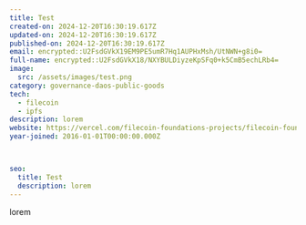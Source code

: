 ```yaml
---
title: Test
created-on: 2024-12-20T16:30:19.617Z
updated-on: 2024-12-20T16:30:19.617Z
published-on: 2024-12-20T16:30:19.617Z
email: encrypted::U2FsdGVkX19EM9PE5umR7Hq1AUPHxMsh/UtNWN+g8i0=
full-name: encrypted::U2FsdGVkX18/NXYBULDiyzeKpSFq0+k5CmB5echLRb4=
image:
  src: /assets/images/test.png
category: governance-daos-public-goods
tech:
  - filecoin
  - ipfs
description: lorem
website: https://vercel.com/filecoin-foundations-projects/filecoin-foundation-site/AkELp9to2UYA69yPnJJKEaoitSdh
year-joined: 2016-01-01T00:00:00.000Z



seo:
  title: Test
  description: lorem
---
```


lorem
